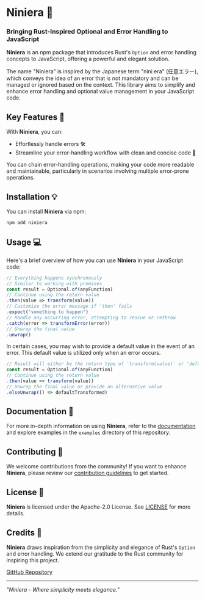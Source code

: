 # Niniera 🚀
### Bringing Rust-Inspired Optional and Error Handling to JavaScript

**Niniera** is an npm package that introduces Rust's `Option` and error handling concepts to JavaScript, offering a powerful and elegant solution.

The name "Niniera" is inspired by the Japanese term "nini era" (任意エラー), which conveys the idea of an error that is not mandatory and can be managed or ignored based on the context. This library aims to simplify and enhance error handling and optional value management in your JavaScript code.

## Key Features 🌟

With **Niniera**, you can:

- Effortlessly handle errors 🛠️
- Streamline your error-handling workflow with clean and concise code 📝

You can chain error-handling operations, making your code more readable and maintainable, particularly in scenarios involving multiple error-prone operations.

## Installation 💡

You can install **Niniera** via npm:

```bash
npm add niniera
```

## Usage 💻

Here's a brief overview of how you can use **Niniera** in your JavaScript code:

```javascript
// Everything happens synchronously
// Similar to working with promises
const result = Optional.of(anyFunction)
// Continue using the return value
.then(value => transform(value))
// Customize the error message if 'then' fails
.expect("something to happen")
// Handle any occurring error, attempting to rescue or rethrow
.catch(error => transformError(error))
// Unwrap the final value
.unwrap()
```

In certain cases, you may wish to provide a default value in the event of an error. This default value is utilized only when an error occurs.

```javascript
// Result will either be the return type of 'transform(value)' or 'defaultTransformed'
const result = Optional.of(anyFunction)
// Continue using the return value
.then(value => transform(value))
// Unwrap the final value or provide an alternative value
.elseUnwrap(() => defaultTransformed)
```

## Documentation 📘

For more in-depth information on using **Niniera**, refer to the [documentation](https://github.com/your-nini-era-repo/documentation) and explore examples in the `examples` directory of this repository.

## Contributing 🤝

We welcome contributions from the community! If you want to enhance **Niniera**, please review our [contribution guidelines](CONTRIBUTING.md) to get started.

## License 📜

**Niniera** is licensed under the Apache-2.0 License. See [LICENSE](LICENSE) for more details.

## Credits 🙏

**Niniera** draws inspiration from the simplicity and elegance of Rust's `Option` and error handling. We extend our gratitude to the Rust community for inspiring this project.

[GitHub Repository](https://github.com/marpme/niniera)

---

_"Niniera - Where simplicity meets elegance."_

